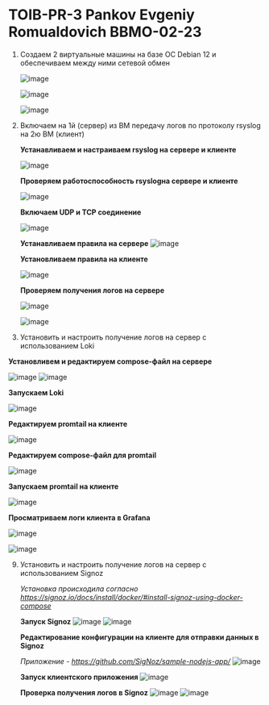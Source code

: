 # TOIB-PR-3 Pankov Evgeniy Romualdovich BBMO-02-23

1. Создаем 2 виртуальные машины на базе ОС Debian 12 и обеспечиваем между ними сетевой обмен

   ![image](Screenshots/1.png)

   ![image](Screenshots/2.png)

   ![image](Screenshots/3.png)
   
2. Включаем на 1й (сервер) из ВМ передачу логов по протоколу rsyslog на 2ю ВМ (клиент)
   
   **Устанавливаем и настраиваем rsyslog на сервере и клиенте**

   ![image](Screenshots/4.png)

   **Проверяем работоспособность rsyslogна сервере и клиенте**

   ![image](Screenshots/5.png)

   **Включаем UDP и TCP соединение**

   ![image](Screenshots/6.png)

   **Устанавливаем правила на сервере**
   ![image](Screenshots/7.png)

   **Установливаем правила на клиенте**
   
   ![image](Screenshots/8.png)

   **Проверяем получения логов на сервере**
   
   ![image](Screenshots/9.png)

   ![image](Screenshots/10.png)

3. Установить и настроить получение логов на сервер с использованием Loki
   
 **Установливем и редактируем compose-файл на сервере**
 
 ![image](Screenshots/11.png)
 ![image](Screenshots/12.png)
   
 **Запускаем Loki**
 
 ![image](Screenshots/13.png)

 **Редактируем promtail на клиенте**
 
 ![image](Screenshots/14.png)

 **Редактируем compose-файл для promtail**
 
 ![image](Screenshots/15.png)

 **Запускаем promtail на клиенте**
 
 ![image](Screenshots/16.png)

 **Просматриваем логи клиента в Grafana**
 
 ![image](Screenshots/17.png)

 ![image](Screenshots/18.png)
 
9. Установить и настроить получение логов на сервер с использованием Signoz

   _Установка происходила согласно https://signoz.io/docs/install/docker/#install-signoz-using-docker-compose_

   **Запуск Signoz**
   ![image](Screenshots/2.png)
   ![image](Screenshots/2.png)

   **Редактирование конфигурации на клиенте для отправки данных в Signoz**
   
   _Приложение - https://github.com/SigNoz/sample-nodejs-app/_
   ![image](Screenshots/2.png)

   **Запуск клиентского приложения**
   ![image](Screenshots/2.png)
   
   **Проверка получения логов в Signoz**
   ![image](Screenshots/2.png)
   ![image](Screenshots/2.png)
